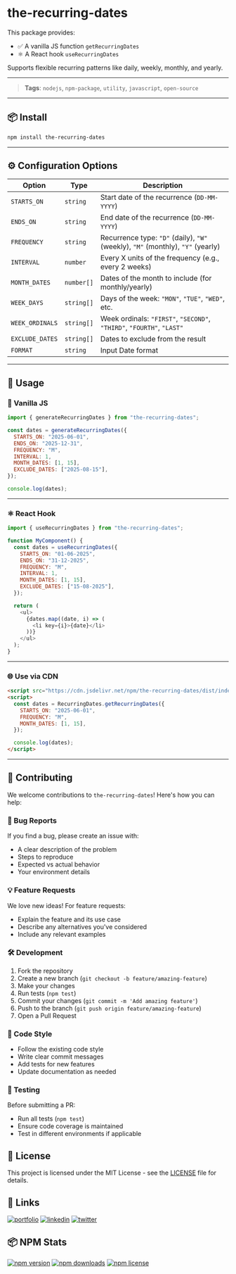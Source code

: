# the-recurring-dates

This package provides:

- ✅ A vanilla JS function `getRecurringDates`
- ⚛️ A React hook `useRecurringDates`

Supports flexible recurring patterns like daily, weekly, monthly, and yearly.

---

> **Tags**: `nodejs`, `npm-package`, `utility`, `javascript`, `open-source`

---

## 📦 Install

```bash
npm install the-recurring-dates
```

---

## ⚙️ Configuration Options

| Option          | Type       | Description                                                                     |
| --------------- | ---------- | ------------------------------------------------------------------------------- |
| `STARTS_ON`     | `string`   | Start date of the recurrence (`DD-MM-YYYY`)                                     |
| `ENDS_ON`       | `string`   | End date of the recurrence (`DD-MM-YYYY`)                                       |
| `FREQUENCY`     | `string`   | Recurrence type: `"D"` (daily), `"W"` (weekly), `"M"` (monthly), `"Y"` (yearly) |
| `INTERVAL`      | `number`   | Every X units of the frequency (e.g., every 2 weeks)                            |
| `MONTH_DATES`   | `number[]` | Dates of the month to include (for monthly/yearly)                              |
| `WEEK_DAYS`     | `string[]` | Days of the week: `"MON"`, `"TUE"`, `"WED"`, etc.                               |
| `WEEK_ORDINALS` | `string[]` | Week ordinals: `"FIRST"`, `"SECOND"`, `"THIRD"`, `"FOURTH"`, `"LAST"`           |
| `EXCLUDE_DATES` | `string[]` | Dates to exclude from the result                                                |
| `FORMAT`        | `string`   | Input Date format                                                               |

---

## 🚀 Usage

### 🔧 Vanilla JS

```js
import { generateRecurringDates } from "the-recurring-dates";

const dates = generateRecurringDates({
  STARTS_ON: "2025-06-01",
  ENDS_ON: "2025-12-31",
  FREQUENCY: "M",
  INTERVAL: 1,
  MONTH_DATES: [1, 15],
  EXCLUDE_DATES: ["2025-08-15"],
});

console.log(dates);
```

---

### ⚛️ React Hook

```js
import { useRecurringDates } from "the-recurring-dates";

function MyComponent() {
  const dates = useRecurringDates({
    STARTS_ON: "01-06-2025",
    ENDS_ON: "31-12-2025",
    FREQUENCY: "M",
    INTERVAL: 1,
    MONTH_DATES: [1, 15],
    EXCLUDE_DATES: ["15-08-2025"],
  });

  return (
    <ul>
      {dates.map((date, i) => (
        <li key={i}>{date}</li>
      ))}
    </ul>
  );
}
```

---

### 🌐 Use via CDN

```html
<script src="https://cdn.jsdelivr.net/npm/the-recurring-dates/dist/index.umd.js"></script>
<script>
  const dates = RecurringDates.getRecurringDates({
    STARTS_ON: "2025-06-01",
    FREQUENCY: "M",
    MONTH_DATES: [1, 15],
  });

  console.log(dates);
</script>
```

---

## 🤝 Contributing

We welcome contributions to `the-recurring-dates`! Here's how you can help:

### 🐛 Bug Reports

If you find a bug, please create an issue with:

- A clear description of the problem
- Steps to reproduce
- Expected vs actual behavior
- Your environment details

### 💡 Feature Requests

We love new ideas! For feature requests:

- Explain the feature and its use case
- Describe any alternatives you've considered
- Include any relevant examples

### 🛠️ Development

1. Fork the repository
2. Create a new branch (`git checkout -b feature/amazing-feature`)
3. Make your changes
4. Run tests (`npm test`)
5. Commit your changes (`git commit -m 'Add amazing feature'`)
6. Push to the branch (`git push origin feature/amazing-feature`)
7. Open a Pull Request

### 📝 Code Style

- Follow the existing code style
- Write clear commit messages
- Add tests for new features
- Update documentation as needed

### 🧪 Testing

Before submitting a PR:

- Run all tests (`npm test`)
- Ensure code coverage is maintained
- Test in different environments if applicable

## 📘 License

This project is licensed under the MIT License - see the [LICENSE](https://choosealicense.com/licenses/mit/) file for details.

## 🔗 Links

[![portfolio](https://img.shields.io/badge/my_portfolio-000?style=for-the-badge&logo=ko-fi&logoColor=white)](https://thehardik.in//)
[![linkedin](https://img.shields.io/badge/linkedin-0A66C2?style=for-the-badge&logo=linkedin&logoColor=white)](https://www.linkedin.com/in/thehardik143/)
[![twitter](https://img.shields.io/badge/twitter-1DA1F2?style=for-the-badge&logo=twitter&logoColor=white)](https://twitter.com/__thehardik/)

## 📦 NPM Stats

[![npm version](https://img.shields.io/npm/v/the-recurring-dates.svg)](https://www.npmjs.com/package/the-recurring-dates)
[![npm downloads](https://img.shields.io/npm/dm/the-recurring-dates.svg)](https://www.npmjs.com/package/the-recurring-dates)
[![npm license](https://img.shields.io/npm/l/the-recurring-dates.svg)](https://www.npmjs.com/package/the-recurring-dates)
